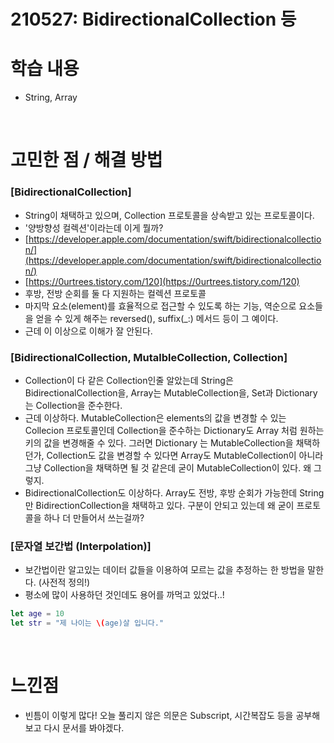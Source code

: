 # 210527: BidirectionalCollection 등

# 학습 내용

- String, Array

<br>

# 고민한 점 / 해결 방법

### [BidirectionalCollection]

- String이 채택하고 있으며, Collection 프로토콜을 상속받고 있는 프로토콜이다.
- '양방향성 컬렉션'이라는데 이게 뭘까?
- [https://developer.apple.com/documentation/swift/bidirectionalcollection/](https://developer.apple.com/documentation/swift/bidirectionalcollection/)
- [https://0urtrees.tistory.com/120](https://0urtrees.tistory.com/120)
- 후방, 전방 순회를 둘 다 지원하는 컬렉션 프로토콜
- 마지막 요소(element)를 효율적으로 접근할 수 있도록 하는 기능, 역순으로 요소들을 얻을 수 있게 해주는  reversed(), suffix(_:) 메서드 등이 그 예이다.
- 근데 이 이상으로 이해가 잘 안된다.

### [BidirectionalCollection, MutalbleCollection,  Collection]

- Collection이 다 같은 Collection인줄 알았는데 String은 BidirectionalCollection을, Array는 MutableCollection을, Set과 Dictionary는 Collection을 준수한다.
- 근데 이상하다. MutableCollection은 elements의 값을 변경할 수 있는 Collecion 프로토콜인데 Collection을 준수하는 Dictionary도 Array 처럼 원하는 키의 값을  변경해줄 수 있다. 그러면 Dictionary 는 MutableCollection을 채택하던가, Collection도 값을 변경할 수 있다면  Array도 MutableCollection이 아니라 그냥 Collection을 채택하면 될 것 같은데 굳이 MutableCollection이 있다. 왜 그렇지.
- BidirectionalCollection도 이상하다. Array도 전방, 후방 순회가 가능한데 String만 BidirectionCollection을 채택하고 있다. 구분이 안되고 있는데 왜 굳이 프로토콜을 하나 더 만들어서 쓰는걸까?

### [문자열 보간법 (Interpolation)]

- 보간법이란 알고있는 데이터 값들을 이용하여 모르는 값을  추정하는 한 방법을 말한다. (사전적 정의!)
- 평소에 많이 사용하던 것인데도 용어를 까먹고 있었다..!

```swift
let age = 10
let str = "제 나이는 \(age)살 입니다."
```

<br>

# 느낀점

- 빈틈이 이렇게 많다! 오늘 풀리지 않은 의문은 Subscript, 시간복잡도 등을 공부해보고 다시 문서를 봐야겠다.
